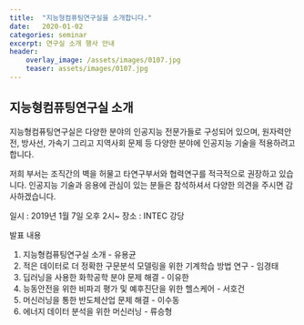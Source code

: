 ```yaml
---
title:  "지능형컴퓨팅연구실을 소개합니다."
date:   2020-01-02 
categories: seminar
excerpt: 연구실 소개 행사 안내
header:
    overlay_image: /assets/images/0107.jpg
    teaser: assets/images/0107.jpg
---
```


## 지능형컴퓨팅연구실 소개

지능형컴퓨팅연구실은 다양한 분야의 인공지능 전문가들로 구성되어 있으며,
원자력안전, 방사선, 가속기 그리고 지역사회 문제 등 다양한 분야에 인공지능 기술을 적용하려고합니다.

저희 부서는 조직간의 벽을 허물고 타연구부서와 협력연구를 적극적으로 권장하고 있습니다.
인공지능 기술과 응용에 관심이 있는 분들은 참석하셔서 다양한 의견을 주시면 감사하겠습니다.

일시 : 2019년 1월 7일 오후 2시~
장소 : INTEC 강당

발표 내용

1. 지능형컴퓨팅연구실 소개 - 유용균
2. 적은 데이터로 더 정확한 구문분석 모델링을 위한 기계학습 방법 연구 - 임경태
3. 딥러닝을 사용한 화학공학 분야 문제 해결 - 이유한
4. 능동안전을 위한 비파괴 평가 및 예후진단을 위한 헬스케어 - 서호건
5. 머신러닝을 통한 반도체산업 문제 해결 - 이수동
6. 에너지 데이터 분석을 위한 머신러닝 - 류승형
